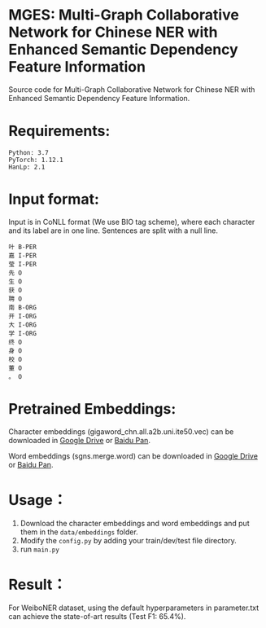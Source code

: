 # MGES: Multi-Graph Collaborative Network for Chinese NER with Enhanced Semantic Dependency Feature Information 

Source code for Multi-Graph Collaborative Network for Chinese NER with Enhanced Semantic Dependency Feature Information.

# Requirements:

```
Python: 3.7
PyTorch: 1.12.1
HanLp: 2.1
```



Input format:
======

Input is in CoNLL format (We use BIO tag scheme), where each character and its label are in one line. Sentences are split with a null line.

```
叶 B-PER
嘉 I-PER
莹 I-PER
先 O
生 O
获 O
聘 O
南 B-ORG
开 I-ORG
大 I-ORG
学 I-ORG
终 O
身 O
校 O
董 O
。 O
```

Pretrained Embeddings:
====

Character embeddings (gigaword_chn.all.a2b.uni.ite50.vec) can be downloaded in [Google Drive](https://drive.google.com/file/d/1_Zlf0OAZKVdydk7loUpkzD2KPEotUE8u/view?usp=sharing) or [Baidu Pan](https://pan.baidu.com/s/1pLO6T9D).

Word embeddings (sgns.merge.word) can be downloaded in [Google Drive](https://drive.google.com/file/d/1Zh9ZCEu8_eSQ-qkYVQufQDNKPC4mtEKR/view) or
[Baidu Pan](https://pan.baidu.com/s/1luy-GlTdqqvJ3j-A4FcIOw).

Usage：
====

1.  Download the character embeddings and word embeddings and put them in the `data/embeddings` folder.
2. Modify the `config.py` by adding your train/dev/test file directory.
3. run `main.py`



Result：
====

For WeiboNER dataset, using the default hyperparameters in parameter.txt can achieve the state-of-art results (Test F1: 65.4%). 
